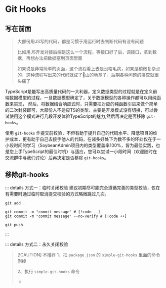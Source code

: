 # Git Hooks

## 写在前面

> 大部份用JS写的代码，都是习惯于用运行时去判断代码有没有问题
>
> 比如用JS开发对接后端是这么一个流程，等接口好了后，调接口，拿到数据，再想办法把数据塞到页面里面
>
> 如果说是非常简单的页面，这个流程看上去是没啥毛病，如果是稍微复杂点的，这种流程写出来的代码就成了💩山的地基了，后期各种问题的排查就很头痛了

TypeScript是能写出高质量代码的一大利器，定义数据类型的过程就是在定义前端数据模型的过程，一旦数据模型确定了，关于数据模型的各种操作都可以用纯函数来实现， 然后，将数据结合响应式时，只需要把对应的纯函数引进来做个简单的二次封装即可，大部份人不适应TS的类型，主要是开发模式没有切换，可以尝试使用这个模式进行几段开发体验TypeScript的魅力,然后再决定是否移除 `git-hooks`。

使用 `git-hooks` 作提交前校验，不但有助于提升自己的代码水平、降低项目的维护成本，更有助于自己去接手他人的代码，在诸多好处下为数不多的坏处仅在于一小段时间的学习（SoybeanAdmin项目内的类型覆盖率100%，皆为最佳实践，也是您上手TypeScript的最佳时机）与适应，您可以尝试一小段时间（欢迎随时在交流群中与我们讨论）后再决定是否移除 `git-hooks`。

## 移除git-hooks

::: details 方式一：临时关闭校验
建议初期尽可能完全遵循完善的类型校验，仅在有需要时通过临时取消提交校验的方式略微跳过几次。

```shell
git add .

git commit -m "commit message" # [!code --]
git commit -m "commit message" --no-verify # [!code ++]

git push
```

:::

::: details 方式二：永久关闭校验

> [!CAUTION] 不推荐
> 1、把 `package.json` 的 `simple-git-hooks` 里面的命令删掉
>
> 2、执行 `simple-git-hooks` 命令
>
> :::
